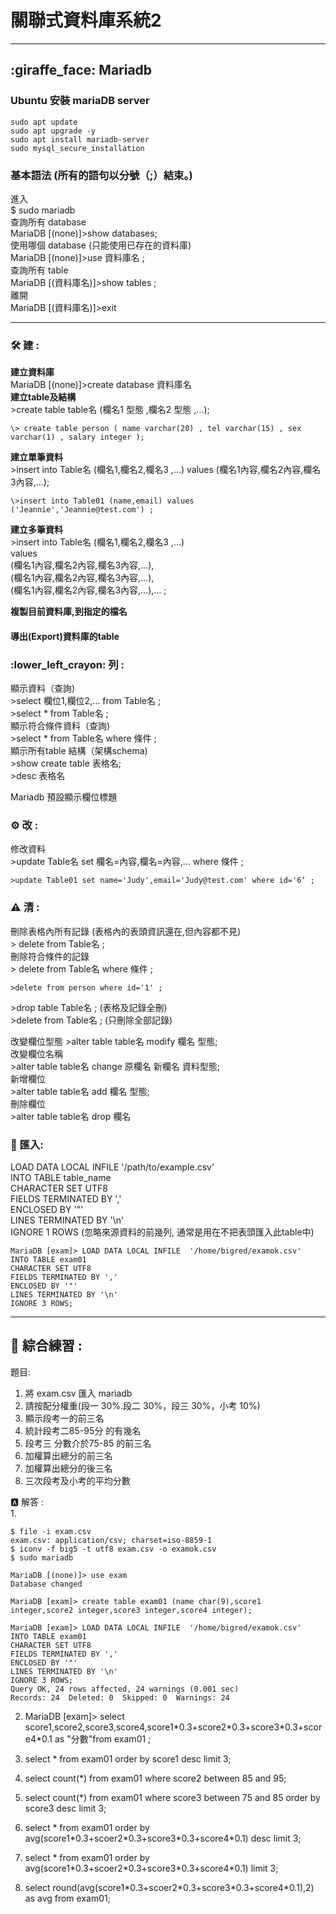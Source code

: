 # 關聯式資料庫系統2  

---
## :giraffe_face:  Mariadb   
### Ubuntu 安裝 mariaDB server  
```
sudo apt update
sudo apt upgrade -y
sudo apt install mariadb-server 
sudo mysql_secure_installation
```
### 基本語法 (所有的語句以分號（;）結束。)  
進入  
\$ sudo mariadb  
查詢所有 database  
MariaDB \[(none)]\>show databases;  
使用哪個 database (只能使用已存在的資料庫)  
MariaDB \[(none)]\>use 資料庫名 ;  
查詢所有 table  
MariaDB \[(資料庫名)]\>show tables ;  
離開  
MariaDB \[(資料庫名)]\>exit  

---
### :hammer_and_wrench: 建 :   
**建立資料庫**   
MariaDB \[(none)]\>create database 資料庫名  
**建立table及結構**  
\>create table  table名 (欄名1  型態 ,欄名2  型態 ,…);  
``` 
\> create table person ( name varchar(20) , tel varchar(15) , sex varchar(1) , salary integer );  
```
**建立單筆資料**  
\>insert into Table名 (欄名1,欄名2,欄名3 ,…) values (欄名1內容,欄名2內容,欄名3內容,…);  
``` 
\>insert into Table01 (name,email) values ('Jeannie','Jeannie@test.com') ;  
```
**建立多筆資料**  
\>insert into Table名 (欄名1,欄名2,欄名3 ,…)   
values   
(欄名1內容,欄名2內容,欄名3內容,…),  
(欄名1內容,欄名2內容,欄名3內容,…),  
(欄名1內容,欄名2內容,欄名3內容,…),…  ;  

**複製目前資料庫,到指定的檔名**  
#### 導出(Export)資料庫的table  



### :lower_left_crayon: 列 :  
顯示資料（查詢)  
\>select 欄位1,欄位2,… from Table名 ;  
\>select * from Table名 ;  
顯示符合條件資料（查詢)  
\>select * from Table名 where 條件 ;  
顯示所有table 結構（架構schema)  
\>show create table 表格名;  
\>desc 表格名  

Mariadb 預設顯示欄位標題  

### :gear:  改 :   
修改資料  
\>update Table名 set 欄名=內容,欄名=內容,… where 條件 ;  
```
>update Table01 set name='Judy',email='Judy@test.com' where id='6‘ ;
```
### :warning: 清 :   
刪除表格內所有記錄 (表格內的表頭資訊還在,但內容都不見)  
\> delete from Table名 ;  
刪除符合條件的記錄  
\> delete from Table名 where 條件 ;  
```
>delete from person where id='1' ;
```

\>drop table  Table名 ; (表格及記錄全刪)  
\>delete from  Table名 ; (只刪除全部記錄)  

改變欄位型態
\>alter table table名 modify 欄名 型態;  
改變欄位名稱   
\>alter table table名 change 原欄名 新欄名 資料型態;  
新增欄位  
\>alter table table名 add 欄名 型態;  
刪除欄位  
\>alter table table名  drop  欄名  

### :icecream: 匯入:  
LOAD DATA LOCAL INFILE  '/path/to/example.csv'   
INTO TABLE table_name  
CHARACTER SET UTF8  
FIELDS TERMINATED BY ','  
ENCLOSED BY '"'  
LINES TERMINATED BY '\n'  
IGNORE 1 ROWS
(忽略來源資料的前幾列, 通常是用在不把表頭匯入此table中)  
```
MariaDB [exam]> LOAD DATA LOCAL INFILE  '/home/bigred/examok.csv'
INTO TABLE exam01
CHARACTER SET UTF8
FIELDS TERMINATED BY ','
ENCLOSED BY '"'
LINES TERMINATED BY '\n'
IGNORE 3 ROWS;
```


---
## :racehorse: 綜合練習 :   
題目:  
1. 將 exam.csv 匯入 mariadb   
2. 請按配分權重(段一 30%.段二 30%，段三 30%，小考 10%)  
3. 顯示段考一的前三名   
4. 統計段考二85-95分 的有幾名  
5. 段考三 分數介於75-85 的前三名  
6. 加權算出總分的前三名  
7. 加權算出總分的後三名  
8. 三次段考及小考的平均分數   

:a: 解答 :   
1. 
```
$ file -i exam.csv
exam.csv: application/csv; charset=iso-8859-1
$ iconv -f big5 -t utf8 exam.csv -o examok.csv
$ sudo mariadb

MariaDB [(none)]> use exam
Database changed

MariaDB [exam]> create table exam01 (name char(9),score1 integer,score2 integer,score3 integer,score4 integer);

MariaDB [exam]> LOAD DATA LOCAL INFILE  '/home/bigred/examok.csv'
INTO TABLE exam01
CHARACTER SET UTF8
FIELDS TERMINATED BY ','
ENCLOSED BY '"'
LINES TERMINATED BY '\n'
IGNORE 3 ROWS;
Query OK, 24 rows affected, 24 warnings (0.001 sec)
Records: 24  Deleted: 0  Skipped: 0  Warnings: 24

```
2. MariaDB [exam]> select score1,score2,score3,score4,score1\*0.3+score2\*0.3+score3\*0.3+score4\*0.1 as "分數"from exam01 ;  

3. select \* from exam01 order by score1 desc limit 3;  
4. select count(\*) from exam01 where score2 between 85 and 95;  
5. select count(\*) from exam01 where score3 between 75 and 85 order by score3 desc limit 3;  
6. select \* from exam01 order by avg(score1\*0.3+scoer2\*0.3+score3\*0.3+score4\*0.1) desc limit 3;  
7. select \* from exam01 order by avg(score1\*0.3+scoer2\*0.3+score3\*0.3+score4\*0.1) limit 3;  
8. select round(avg(score1\*0.3+scoer2\*0.3+score3\*0.3+score4\*0.1),2) as avg from exam01;






